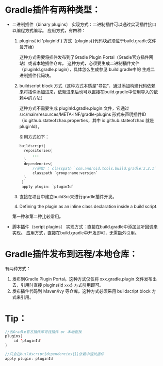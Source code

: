 # Gradle插件有两种类型：

- 二进制插件（binary plugins）
  实现方式：二进制插件可以通过实现插件接口以编程方式编写。
  应用方式，有四种：

    1. plugins{ id 'pluginId'} 方式（plugins{}代码块必须位于build.gradle文件最开始）

       这种方式需要将插件发布到了Gradle Plugin Portal（Gradle官方插件网站）或者本地插件仓库。
       这种方式，必须要生成二进制插件文件（pluginId.gradle.plugin），具体怎么生成参见 build.gradle中的 生成二进制插件代码块。

    2. buildscript block 方式（这种方式本质是"导包"，通过添加构建代码依赖来将插件添加进来，依赖进来后也可以直接在build.gradle中使用导入的依赖中的方法）

       这种方式不需要生成 pluginId.gradle.plugin 文件，它通过 src/main/resources/META-INF/gradle-plugins 形式来声明插件ID（io.github.stateofzhao.properties，其中 io.github.stateofzhao 就是pluginId）。

       引用方式如下：

       ```java
       buildscript{
         repositories{
             ...
         }
         dependencies{
             //例如 ： classpath `com.android.tools.build:gradle:3.2.1`
             classpath `group:name:version`
         }
        }
        apply plugin: `pluginId`
       ```

    3. 直接在项目中建立buildSrc来进行gradle插件开发。

    4. Defining the plugin as an inline class declaration inside a build script.

  第一种和第二种比较常用。

- 脚本插件（script plugins）
  实现方式：直接在build.gradle中添加监听回调来实现。
  应用方式，直接在build.gradle中开发即可，无需额外引用。

# Gradle插件发布到远程/本地仓库：

有两种方式：

1. 发布到Gradle Plugin Portal。这种方式仅仅将 xxx.gradle.plugin 文件发布出去，引用时直接 plugins{id `xxx`} 方式引用即可。
2. 发布插件代码到 Maven/ivy 等仓库。这种方式必须采用 buildscript block 方式来引用。

# Tip：

```java
//去Gradle官方插件库寻找插件 or 本地查找
plugins{
    id 'pluginId'
}
```

```java
//只会在buildscript{dependencies{}}依赖中查找插件
apply plugin: pluginId
```

